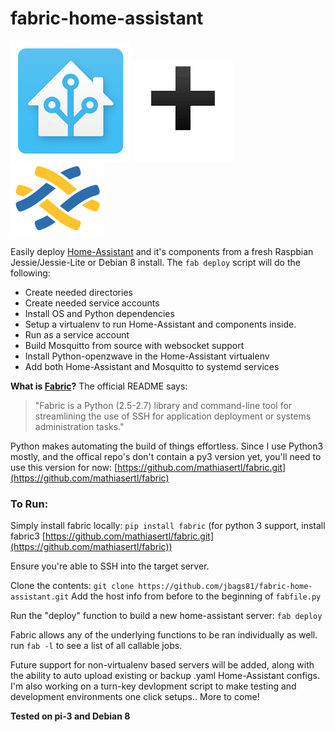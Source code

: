 # fabric-home-assistant


 ![image](images/hass_icon.png) ![image](images/plus.png) ![image](images/fabric_icon.png) 
 
 Easily deploy [Home-Assistant](http://home-assistant.io) and it's components from a fresh Raspbian Jessie/Jessie-Lite or Debian 8 install.  The ```fab deploy``` script will do the following:
*  Create needed directories
*  Create needed service accounts
*  Install OS and Python dependencies
*  Setup a virtualenv to run Home-Assistant and components inside.
*  Run as a service account
*  Build Mosquitto from source with websocket support
*  Install Python-openzwave in the Home-Assistant virtualenv
*  Add both Home-Assistant and Mosquitto to systemd services



**What is [Fabric](http://www.fabfile.org)?**
 The official README says:
>  "Fabric is a Python (2.5-2.7) library and command-line tool for streamlining the use of SSH for application deployment or systems administration tasks."
 
 Python makes automating the build of things effortless. 
 Since I use Python3 mostly, and the offical repo's don't contain a py3 version yet, you'll need to use this version for now: [https://github.com/mathiasertl/fabric.git](https://github.com/mathiasertl/fabric)
 
###  To Run:
 
 Simply install fabric locally:
 ```pip install fabric``` (for python 3 support, install fabric3 [https://github.com/mathiasertl/fabric.git](https://github.com/mathiasertl/fabric))
 
 Ensure you're able to SSH into the target server. 
 
 Clone the contents: ``` git clone https://github.com/jbags81/fabric-home-assistant.git ```
 Add the host info from before to the beginning of ```fabfile.py```
 
 Run the "deploy" function to build a new home-assistant server: ``` fab deploy ```
 
 Fabric allows any of the underlying functions to be ran individually as well. run ``` fab -l ``` to see a list of all callable jobs. 
 
 Future support for non-virtualenv based servers will be added, along with the ability to auto upload existing or backup .yaml Home-Assistant configs. I'm also working on a turn-key devlopment script to make testing and development environments one click setups.. More to come!
 
 
 
 
**Tested on pi-3 and Debian 8**
